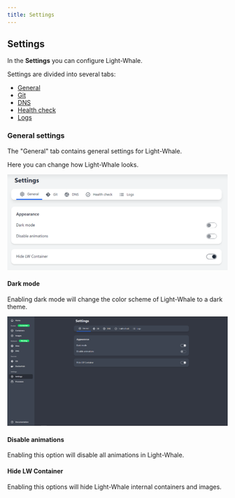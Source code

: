 ```yaml
---
title: Settings
---
```


## Settings

In the **Settings** you can configure Light-Whale.

Settings are divided into several tabs:
- [General](#general-settings)
- [Git](git.md)
- [DNS](dns.md)
- [Health check](health-check.md)
- [Logs](logs.md)


### General settings

The "General" tab contains general settings for Light-Whale.

Here you can change how Light-Whale looks.

![](settings_general.PNG)

#### Dark mode

Enabling dark mode will change the color scheme of Light-Whale to a dark theme.

![](dark_mode.PNG)

#### Disable animations

Enabling this option will disable all animations in Light-Whale.

#### Hide LW Container

Enabling this options will hide Light-Whale internal containers and images.


